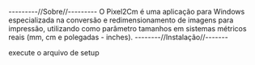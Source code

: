 ---------//Sobre//---------
O Pixel2Cm é uma aplicação para Windows especializada na conversão e redimensionamento 
de imagens para impressão, utilizando como parâmetro tamanhos em 
sistemas métricos reais (mm, cm e polegadas - inches).
--------//Instalação//-------

 execute o arquivo de setup 
